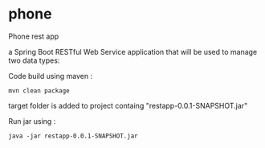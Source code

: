 # phone
Phone rest app

a Spring Boot RESTful Web Service application that will be used to manage two data types:



Code build using maven :

```
mvn clean package
```
target folder is added to project containg "restapp-0.0.1-SNAPSHOT.jar" 

Run jar using :
```
java -jar restapp-0.0.1-SNAPSHOT.jar
```
